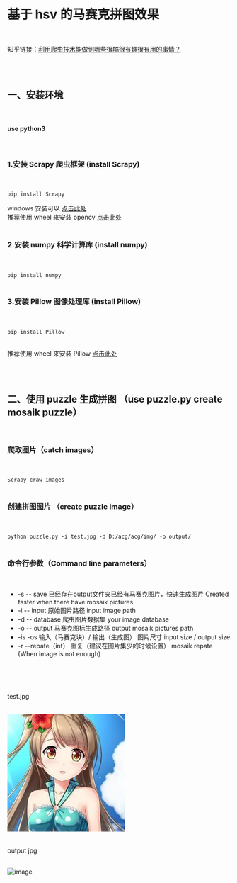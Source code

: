 # 基于 hsv 的马赛克拼图效果  
<br>

知乎链接：[利用爬虫技术能做到哪些很酷很有趣很有用的事情？](https://www.zhihu.com/question/27621722/answer/269085034)

<br>


<br>
 
## 一、安装环境  

<br>

#### use python3

<br>

### 1.安装 Scrapy 爬虫框架  (install Scrapy)  
<br>

`pip install Scrapy` 
<br>

windows 安装可以 [点击此处](https://sourceforge.net/projects/pywin32/)  
推荐使用 wheel 来安装 opencv [点击此处](https://www.lfd.uci.edu/~gohlke/pythonlibs/)  
<br>

### 2.安装 numpy 科学计算库 (install numpy) 
<br>

`pip install numpy`  
<br>

### 3.安装 Pillow 图像处理库 (install Pillow)
<br>

`pip install Pillow`  
<br>


 推荐使用 wheel 来安装 Pillow [点击此处]("https://www.lfd.uci.edu/~gohlke/pythonlibs/") 

<br>

<br>
 

  
## 二、使用 puzzle 生成拼图 （use puzzle.py create mosaik puzzle） 
<br>

### 爬取图片（catch images） 
<br>

`Scrapy craw images`  
<br>

### 创建拼图图片 （create puzzle image）  
<br>

`python puzzle.py -i test.jpg -d D:/acg/acg/img/ -o output/`  
<br>

### 命令行参数（Command line parameters）  
<br>

* -s -- save  已经存在output文件夹已经有马赛克图片，快速生成图片 Created faster when there have  mosaik pictures
* -i -- input 原始图片路径 input image path
* -d -- database 爬虫图片数据集 your image database
* -o -- output 马赛克图标生成路径 output mosaik pictures path
* -is -os 输入（马赛克块）/ 输出（生成图） 图片尺寸  input size / output size
* -r --repate（int） 重复（建议在图片集少的时候设置） mosaik repate (When image is not enough)

<br>
 
<br>

<br>

 
test.jpg  
<br>

![image](./test.jpg)  
<br>

output jpg  
<br>

![image](./out.jpg)  


